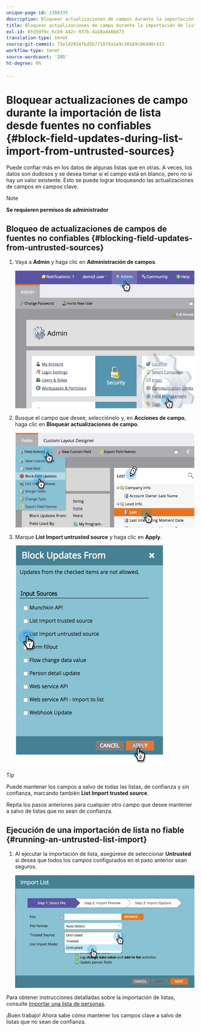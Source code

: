 ```yaml
---
unique-page-id: 2360335
description: Bloquear actualizaciones de campos durante la importación de listas desde fuentes no confiables - Documentos de Marketo - Documentación del producto
title: Bloquear actualizaciones de campo durante la importación de lista desde fuentes que no son de confianza
exl-id: 0fd59f0c-6cb9-442c-937b-da18a4466873
translation-type: tm+mt
source-git-commit: 72e1d29347bd5b77107da1e9c30169cb6490c432
workflow-type: tm+mt
source-wordcount: '205'
ht-degree: 0%

---
```


# Bloquear actualizaciones de campo durante la importación de lista desde fuentes no confiables {#block-field-updates-during-list-import-from-untrusted-sources}

Puede confiar más en los datos de algunas listas que en otras. A veces, los datos son dudosos y se desea tomar si el campo está en blanco, pero no si hay un valor existente. Esto se puede lograr bloqueando las actualizaciones de campos en campos clave.

>[!NOTE]
>
>**Se requieren permisos de administrador**

## Bloqueo de actualizaciones de campos de fuentes no confiables {#blocking-field-updates-from-untrusted-sources}

1. Vaya a **Admin** y haga clic en **Administración de campos**.

   ![](assets/image2014-9-19-9-3a38-3a38.png)

1. Busque el campo que desee, selecciónelo y, en **Acciones de campo**, haga clic en **Bloquear actualizaciones de campo**.

   ![](assets/image2014-9-19-9-3a39-3a40.png)

1. Marque **List Import untrusted source** y haga clic en **Apply**.

   ![](assets/blockupdates.png)

>[!TIP]
>
>Puede mantener los campos a salvo de todas las listas, de confianza y sin confianza, marcando también **List Import trusted source**.

Repita los pasos anteriores para cualquier otro campo que desee mantener a salvo de listas que no sean de confianza.

## Ejecución de una importación de lista no fiable {#running-an-untrusted-list-import}

1. Al ejecutar la importación de lista, asegúrese de seleccionar **Untrusted** si desea que todos los campos configurados en el paso anterior sean seguros.

   ![](assets/importpersondetails.jpg)

Para obtener instrucciones detalladas sobre la importación de listas, consulte [Importar una lista de personas](/help/marketo/getting-started/quick-wins/import-a-list-of-people.md).

¡Buen trabajo! Ahora sabe cómo mantener los campos clave a salvo de listas que no sean de confianza.
